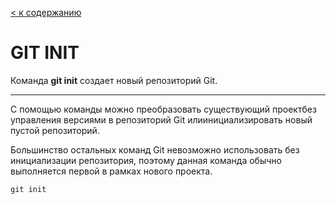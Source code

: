 [< к содержанию](README.md)
# GIT INIT

Команда **git init** создает новый репозиторий Git.

---

С помощью команды можно преобразовать существующий проектбез управления версиями в репозиторий Git илиинициализировать новый пустой репозиторий. 

Большинство остальных команд Git невозможно использовать без инициализации репозитория, поэтому данная команда обычно выполняется первой в рамках нового проекта.
```
git init
```
